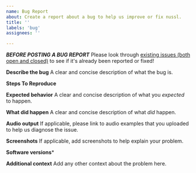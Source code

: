 ```yaml
---
name: Bug Report
about: Create a report about a bug to help us improve or fix nussl.
title: ''
labels: 'bug'
assignees: ''

---
```



***BEFORE POSTING A BUG REPORT*** Please look through [existing issues (both open and closed)](https://github.com/nussl/nussl/issues?q=is%3Aissue) to see if it's already been reported or fixed!


**Describe the bug**
A clear and concise description of what the bug is.


**Steps To Reproduce**
<!--
Example:
```
import nussl

# Load a file and do an STFT
signal = nussl.AudioSignal('path/to/file.wav')
signal.stft()

```
If the code is too long, feel free to put it in a public gist and link
it in the issue: https://gist.github.com
-->

**Expected behavior**
A clear and concise description of what you _expected_ to happen.

**What did happen**
A clear and concise description of what _did_ happen.

**Audio output**
If applicable, please link to audio examples that you uploaded to help us diagnose the issue.

**Screenshots**
If applicable, add screenshots to help explain your problem.

**Software versions***
<!--
Please run the following Python code snippet and paste the output below.
```
import platform; print(platform.platform())
import sys; print("Python", sys.version)
import numpy; print("NumPy", numpy.__version__)
import scipy; print("SciPy", scipy.__version__)
import librosa; print("nussl", nussl.__version__)
```
-->

**Additional context**
Add any other context about the problem here.
